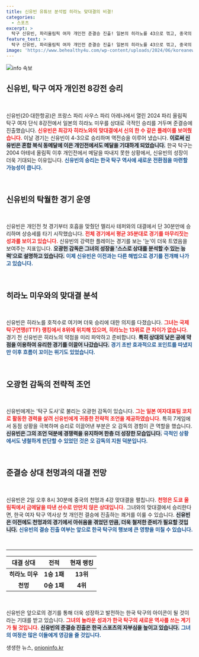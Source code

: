 ```yaml
---
title: 신유빈 유튜브 분석법 히라노 맞대결의 비결!
categories:
  - 스포츠
excerpt: >
  탁구 신유빈, 파리올림픽 여자 개인전 준결승 진출! 일본의 히라노를 43으로 꺾고, 중국의 천멍과 대결 예정. 개인전 메달이 성사된다면 2004년 이후 첫 사례가 된다!
feature_text: >
  탁구 신유빈, 파리올림픽 여자 개인전 준결승 진출! 일본의 히라노를 43으로 꺾고, 중국의 천멍과 대결 예정. 개인전 메달이 성사된다면 2004년 이후 첫 사례가 된다!
image: 'https://www.behealthy4u.com/wp-content/uploads/2024/06/koreanews.jpg'
---
```


<p><img src="https://www.behealthy4u.com/wp-content/uploads/2024/06/koreanews.jpg" alt="info 속보" /></p>

<h2 data-ke-size="size26">신유빈, 탁구 여자 개인전 8강전 승리</h2>

<p data-ke-size="size16">&nbsp;</p>

<p>신유빈(20·대한항공)은 프랑스 파리 사우스 파리 아레나에서 열린 2024 파리 올림픽 탁구 여자 단식 8강전에서 일본의 히라노 미우를 상대로 극적인 승리를 거두며 준결승에 진출했습니다. <b><span style="color: #ee2323;">신유빈은 최강자 히라노와의 맞대결에서 신의 한 수 같은 플레이를 보여줬습니다.</span></b> 이날 경기는 신유빈이 4-3으로 승리하며 역전승을 이루어 냈습니다. <b><span style="background-color: #21538527;">이로써 신유빈은 혼합 복식 동메달에 이은 개인전에서도 메달을 기대하게 되었습니다.</span></b> 한국 탁구는 2004 아테네 올림픽 이후 개인전에서 메달을 따내지 못한 상황에서, 신유빈의 성장이 더욱 기대되는 이유입니다. <b><span style="color: #1a5490;">신유빈의 승리는 한국 탁구 역사에 새로운 전환점을 마련할 가능성이 큽니다.</span></b> </p>

<p data-ke-size="size16">&nbsp;</p>

<h2 data-ke-size="size26">신유빈의 탁월한 경기 운영</h2>

<p data-ke-size="size16">&nbsp;</p>

<p>신유빈은 개인전 첫 경기부터 호흡을 맞췄던 멜리사 테퍼와의 대결에서 단 30분만에 승리하며 상승세를 타기 시작했습니다. <b><span style="color: #ee2323;">전체 경기에서 평균 35분대로 경기를 마무리짓는 성과를 보이고 있습니다.</span></b> 신유빈의 강력한 플레이는 경기를 보는 '눈'이 더욱 트였음을 보여주는 지표입니다. <b><span style="background-color: #21538527;">오광헌 감독은 그녀의 성장을 '스스로 상대를 분석할 수 있는 능력'으로 설명하고 있습니다.</span></b> <b><span style="color: #1a5490;">이제 신유빈은 이전과는 다른 해법으로 경기를 전개해 나가고 있습니다.</span></b> </p>

<p data-ke-size="size16">&nbsp;</p>

<h2 data-ke-size="size26">히라노 미우와의 맞대결 분석</h2>

<p data-ke-size="size16">&nbsp;</p>

<p>신유빈은 히라노를 호적수로 여기며 더욱 승리에 대한 의지를 다졌습니다. <b><span style="color: #ee2323;">그녀는 국제탁구연맹(ITTF) 랭킹에서 8위에 위치해 있으며, 히라노는 13위로 큰 차이가 없습니다.</span></b> 경기 전 신유빈은 히라노의 약점을 미리 파악하고 준비합니다. <b><span style="background-color: #21538527;">특히 상대의 낮은 공에 약점을 이용하여 유리한 경기를 이끌어 나갔습니다.</span></b> <b><span style="color: #1a5490;">경기 초반 효과적으로 포인트를 따냈지만 이후 흐름이 꼬이는 위기도 있었습니다.</span></b></p>

<p data-ke-size="size16">&nbsp;</p>

<h2 data-ke-size="size26">오광헌 감독의 전략적 조언</h2>

<p data-ke-size="size16">&nbsp;</p>

<p>신유빈에게는 '탁구 도사'로 불리는 오광헌 감독이 있습니다. <b><span style="color: #ee2323;">그는 일본 여자대표팀 코치로 활동한 경력을 살려 신유빈에게 귀중한 전략적 조언을 제공하였습니다.</span></b> 특히 7게임에서 동점 상황을 극복하며 승리로 이끌어낸 부분은 오 감독의 경험이 큰 역할을 했습니다. <b><span style="background-color: #21538527;">신유빈은 그의 조언 덕분에 경쟁력을 유지하며 한층 더 성장한 모습입니다.</span></b> <b><span style="color: #1a5490;">극적인 상황에서도 냉철하게 판단할 수 있었던 것은 오 감독의 지원 덕분입니다.</span></b></p>

<p data-ke-size="size16">&nbsp;</p>

<h2 data-ke-size="size26">준결승 상대 천멍과의 대결 전망</h2>

<p data-ke-size="size16">&nbsp;</p>

<p>신유빈은 2일 오후 8시 30분에 중국의 천멍과 4강 맞대결을 펼칩니다. <b><span style="color: #ee2323;">천멍은 도쿄 올림픽에서 금메달을 따낸 선수로 만만치 않은 상대입니다.</span></b> 그녀와의 맞대결에서 승리한다면, 한국 여자 탁구 역사상 첫 개인전 결승에 진출하는 쾌거를 이룰 수 있습니다. <b><span style="background-color: #21538527;">신유빈은 이전에도 천멍과의 경기에서 아쉬움을 겪었던 만큼, 더욱 철저한 준비가 필요할 것입니다.</span></b> <b><span style="color: #1a5490;">신유빈의 결승 진출 여부는 앞으로 한국 탁구의 행보에 큰 영향을 미칠 수 있습니다.</span></b></p>

<p data-ke-size="size16">&nbsp;</p>

<hr />

<table style="width: 100%;">
<thead>
<tr>
<th style="text-align: center;">대결 상대</th>
<th style="text-align: center;">전적</th>
<th style="text-align: center;">현재 랭킹</th>
</tr>
</thead>
<tbody>
<tr>
<td style="text-align: center; height: 17px;"><b>히라노 미우</b></td>
<td style="text-align: center; height: 17px;"><b>1승 1패</b></td>
<td style="text-align: center; height: 17px;"><b>13위</b></td>
</tr>
<tr>
<td style="text-align: center; height: 17px;"><b>천멍</b></td>
<td style="text-align: center; height: 17px;"><b>0승 1패</b></td>
<td style="text-align: center; height: 17px;"><b>4위</b></td>
</tr>
</tbody>
</table>

<p data-ke-size="size16">&nbsp;</p>

<p>신유빈은 앞으로의 경기를 통해 더욱 성장하고 발전하는 한국 탁구의 아이콘이 될 것이라는 기대를 받고 있습니다. <b><span style="color: #ee2323;">그녀의 놀라운 성과가 한국 탁구의 새로운 역사를 쓰는 계기가 될 것입니다.</span></b> <b><span style="background-color: #21538527;">신유빈의 준결승 진출은 한국 스포츠의 자부심을 높이고 있습니다.</span></b> <b><span style="color: #1a5490;">그녀의 여정은 많은 이들에게 영감을 줄 것입니다.</span></b></p>
생생한 뉴스, <a href="https://onioninfo.kr" rel="dofollow">onioninfo.kr</a>


